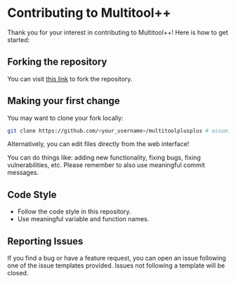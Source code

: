 # Contributing to Multitool++
Thank you for your interest in contributing to Multitool++! Here is how to get started:
## Forking the repository
You can visit [this link](https://github.com/benja2998/multitoolplusplus/fork) to fork the repository.
## Making your first change
You may want to clone your fork locally:
```bash
git clone https://github.com/<your_username>/multitoolplusplus # assuming you didn't change the name
```
Alternatively, you can edit files directly from the web interface!

You can do things like: adding new functionality, fixing bugs, fixing vulnerabilities, etc. Please remember to also use meaningful commit messages.
## Code Style
- Follow the code style in this repository.
- Use meaningful variable and function names.
## Reporting Issues
If you find a bug or have a feature request, you can open an issue following one of the issue templates provided. Issues not following a template will be closed.
